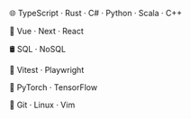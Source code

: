🌐 TypeScript · Rust · C# · Python · Scala · C++

🧩 Vue · Next · React

🛢 SQL · NoSQL

🧪 Vitest · Playwright

🤖 PyTorch · TensorFlow

🚧 Git · Linux · Vim
